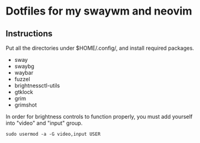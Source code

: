 # Dotfiles for my swaywm and neovim

## Instructions

Put all the directories under $HOME/.config/, and install required packages.

- sway
- swaybg
- waybar
- fuzzel
- brightnessctl-utils
- gtklock
- grim
- grimshot

In order for brightness controls to function properly, you must add yourself into "video" and "input" group.

`sudo usermod -a -G video,input USER`
